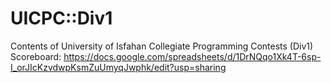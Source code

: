 # UICPC::Div1
Contents of University of Isfahan Collegiate Programming Contests (Div1)
Scoreboard: https://docs.google.com/spreadsheets/d/1DrNQqo1Xk4T-6sp-I_orJIcKzvdwpKsmZuUmyqJwphk/edit?usp=sharing
